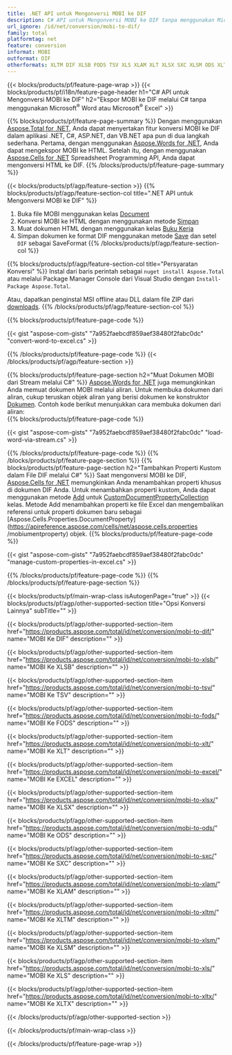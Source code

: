 ```yaml
---
title: .NET API untuk Mengonversi MOBI ke DIF
description: C# API untuk Mengonversi MOBI ke DIF tanpa menggunakan Microsoft Excel atau Adobe Reader
url_ignore: /id/net/conversion/mobi-to-dif/
family: total
platformtag: net
feature: conversion
informat: MOBI
outformat: DIF
otherformats: XLTM DIF XLSB FODS TSV XLS XLAM XLT XLSX SXC XLSM ODS XLTX EXCEL
---
```

{{< blocks/products/pf/feature-page-wrap >}}
{{< blocks/products/pf/i18n/feature-page-header h1="C# API untuk Mengonversi MOBI ke DIF" h2="Ekspor MOBI ke DIF melalui C# tanpa menggunakan Microsoft<sup>&reg;</sup> Word atau Microsoft<sup>&reg;</sup> Excel" >}}

{{% blocks/products/pf/feature-page-summary %}}
Dengan menggunakan [Aspose.Total for .NET](https://products.aspose.com/total/net/), Anda dapat menyertakan fitur konversi MOBI ke DIF dalam aplikasi .NET, C#, ASP.NET, dan VB.NET apa pun di dua langkah sederhana. Pertama, dengan menggunakan [Aspose.Words for .NET](https://products.aspose.com/words/net/), Anda dapat mengekspor MOBI ke HTML. Setelah itu, dengan menggunakan [Aspose.Cells for .NET](https://products.aspose.com/cells/net/) Spreadsheet Programming API, Anda dapat mengonversi HTML ke DIF.
{{% /blocks/products/pf/feature-page-summary  %}}

{{< blocks/products/pf/agp/feature-section >}}
{{% blocks/products/pf/agp/feature-section-col title=".NET API untuk Mengonversi MOBI ke DIF" %}}
1. Buka file MOBI menggunakan kelas [Document](https://apireference.aspose.com/words/net/aspose.words/mobiument)
2. Konversi MOBI ke HTML dengan menggunakan metode [Simpan](https://apireference.aspose.com/words/net/aspose.words.mobiument/save/methods/4)
3. Muat dokumen HTML dengan menggunakan kelas [Buku Kerja](https://apireference.aspose.com/cells/net/aspose.cells/workbook)
4. Simpan dokumen ke format DIF menggunakan metode [Save](https://apireference.aspose.com/cells/net/aspose.cells.workbook/save/methods/4) dan setel `DIF` sebagai SaveFormat
{{% /blocks/products/pf/agp/feature-section-col %}}

{{% blocks/products/pf/agp/feature-section-col title="Persyaratan Konversi" %}}
Instal dari baris perintah sebagai ```nuget install Aspose.Total``` atau melalui Package Manager Console dari Visual Studio dengan ```Install-Package Aspose.Total```.

Atau, dapatkan penginstal MSI offline atau DLL dalam file ZIP dari [downloads](https://downloads.aspose.com/total/net).
{{% /blocks/products/pf/agp/feature-section-col %}}

{{% blocks/products/pf/feature-page-code %}}

{{< gist "aspose-com-gists" "7a952faebcdf859aef38480f2fabc0dc" "convert-word-to-excel.cs" >}}


{{% /blocks/products/pf/feature-page-code %}}
{{< /blocks/products/pf/agp/feature-section >}}

{{% blocks/products/pf/feature-page-section  h2="Muat Dokumen MOBI dari Stream melalui C#" %}}
[Aspose.Words for .NET](https://products.aspose.com/words/net/) juga memungkinkan Anda memuat dokumen MOBI melalui aliran. Untuk membuka dokumen dari aliran, cukup teruskan objek aliran yang berisi dokumen ke konstruktor [Dokumen](https://apireference.aspose.com/words/net/aspose.words/mobiument). Contoh kode berikut menunjukkan cara membuka dokumen dari aliran:  
{{% blocks/products/pf/feature-page-code %}}

{{< gist "aspose-com-gists" "7a952faebcdf859aef38480f2fabc0dc" "load-word-via-stream.cs" >}}

{{% /blocks/products/pf/feature-page-code  %}}
{{% /blocks/products/pf/feature-page-section %}}
{{% blocks/products/pf/feature-page-section  h2="Tambahkan Properti Kustom dalam File DIF melalui C#" %}}
Saat mengonversi MOBI ke DIF, [Aspose.Cells for .NET](https://products.aspose.com/cells/net/) memungkinkan Anda menambahkan properti khusus di dokumen DIF Anda. Untuk menambahkan properti kustom, Anda dapat menggunakan metode [Add](https://apireference.aspose.com/cells/net/aspose.cells.properties/custommobiumentpropertycollection/methods/add/index) untuk [CustomDocumentPropertyCollection](https://apireference.aspose.com/cells/net/aspose.cells.properties/custommobiumentpropertycollection) kelas. Metode Add menambahkan properti ke file Excel dan mengembalikan referensi untuk properti dokumen baru sebagai [Aspose.Cells.Properties.DocumentProperty](https://apireference.aspose.com/cells/net/aspose.cells.properties /mobiumentproperty) objek. 
{{% blocks/products/pf/feature-page-code %}}

{{< gist "aspose-com-gists" "7a952faebcdf859aef38480f2fabc0dc" "manage-custom-properties-in-excel.cs" >}}

{{% /blocks/products/pf/feature-page-code  %}}
{{% /blocks/products/pf/feature-page-section %}}

{{< blocks/products/pf/main-wrap-class isAutogenPage="true" >}}
{{< blocks/products/pf/agp/other-supported-section title="Opsi Konversi Lainnya" subTitle="" >}}

{{< blocks/products/pf/agp/other-supported-section-item href="https://products.aspose.com/total/id/net/conversion/mobi-to-dif/" name="MOBI Ke DIF" description="" >}}

{{< blocks/products/pf/agp/other-supported-section-item href="https://products.aspose.com/total/id/net/conversion/mobi-to-xlsb/" name="MOBI Ke XLSB" description="" >}}

{{< blocks/products/pf/agp/other-supported-section-item href="https://products.aspose.com/total/id/net/conversion/mobi-to-tsv/" name="MOBI Ke TSV" description="" >}}

{{< blocks/products/pf/agp/other-supported-section-item href="https://products.aspose.com/total/id/net/conversion/mobi-to-fods/" name="MOBI Ke FODS" description="" >}}

{{< blocks/products/pf/agp/other-supported-section-item href="https://products.aspose.com/total/id/net/conversion/mobi-to-xlt/" name="MOBI Ke XLT" description="" >}}

{{< blocks/products/pf/agp/other-supported-section-item href="https://products.aspose.com/total/id/net/conversion/mobi-to-excel/" name="MOBI Ke EXCEL" description="" >}}

{{< blocks/products/pf/agp/other-supported-section-item href="https://products.aspose.com/total/id/net/conversion/mobi-to-xlsx/" name="MOBI Ke XLSX" description="" >}}

{{< blocks/products/pf/agp/other-supported-section-item href="https://products.aspose.com/total/id/net/conversion/mobi-to-ods/" name="MOBI Ke ODS" description="" >}}

{{< blocks/products/pf/agp/other-supported-section-item href="https://products.aspose.com/total/id/net/conversion/mobi-to-sxc/" name="MOBI Ke SXC" description="" >}}

{{< blocks/products/pf/agp/other-supported-section-item href="https://products.aspose.com/total/id/net/conversion/mobi-to-xlam/" name="MOBI Ke XLAM" description="" >}}

{{< blocks/products/pf/agp/other-supported-section-item href="https://products.aspose.com/total/id/net/conversion/mobi-to-xltm/" name="MOBI Ke XLTM" description="" >}}

{{< blocks/products/pf/agp/other-supported-section-item href="https://products.aspose.com/total/id/net/conversion/mobi-to-xlsm/" name="MOBI Ke XLSM" description="" >}}

{{< blocks/products/pf/agp/other-supported-section-item href="https://products.aspose.com/total/id/net/conversion/mobi-to-xls/" name="MOBI Ke XLS" description="" >}}

{{< blocks/products/pf/agp/other-supported-section-item href="https://products.aspose.com/total/id/net/conversion/mobi-to-xltx/" name="MOBI Ke XLTX" description="" >}}



{{< /blocks/products/pf/agp/other-supported-section >}}

{{< /blocks/products/pf/main-wrap-class >}}

{{< /blocks/products/pf/feature-page-wrap >}}
